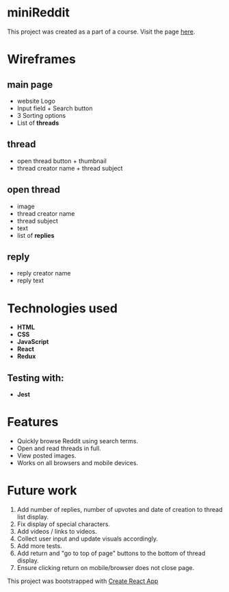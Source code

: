 # miniReddit
This project was created as a part of a course.
Visit the page [here](https://www.mini_reddit.surge.sh).


# Wireframes
## main page
* website Logo
* Input field + Search button
* 3 Sorting options
* List of **threads**

## thread
* open thread button + thumbnail
* thread creator name + thread subject 

## open thread
* image
* thread creator name
* thread subject
* text
* list of **replies**

## reply
* reply creator name
* reply text


# Technologies used
* **HTML**
* **CSS**
* **JavaScript**
* **React**
* **Redux**

## Testing with:
* **Jest**


# Features
* Quickly browse Reddit using search terms.
* Open and read threads in full.
* View posted images.
* Works on all browsers and mobile devices.


# Future work
1. Add number of replies, number of upvotes and date of creation to thread list display.
2. Fix display of special characters.
3. Add videos / links to videos.
4. Collect user input and update visuals accordingly.
5. Add more tests.
6. Add return and "go to top of page" buttons to the bottom of thread display.
7. Ensure clicking return on mobile/browser does not close page.


This project was bootstrapped with 
[Create React App](https://github.com/facebook/create-react-app)